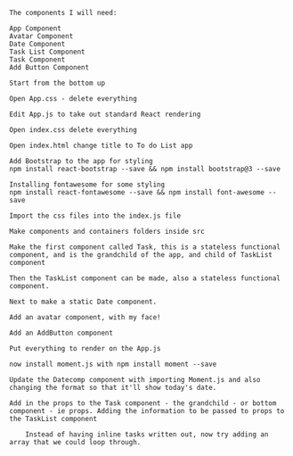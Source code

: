     The components I will need:

    App Component
    Avatar Component
    Date Component
    Task List Component
    Task Component
    Add Button Component

    Start from the bottom up

    Open App.css - delete everything

    Edit App.js to take out standard React rendering

    Open index.css delete everything

    Open index.html change title to To do List app

    Add Bootstrap to the app for styling
    npm install react-bootstrap --save && npm install bootstrap@3 --save

    Installing fontawesome for some styling
    npm install react-fontawesome --save && npm install font-awesome --save

    Import the css files into the index.js file

    Make components and containers folders inside src

    Make the first component called Task, this is a stateless functional component, and is the grandchild of the app, and child of TaskList component

    Then the TaskList component can be made, also a stateless functional component.

    Next to make a static Date component.

    Add an avatar component, with my face!

    Add an AddButton component

    Put everything to render on the App.js

    now install moment.js with npm install moment --save

    Update the Datecomp component with importing Moment.js and also changing the format so that it'll show today's date.

    Add in the props to the Task component - the grandchild - or bottom component - ie props. Adding the information to be passed to props to the TaskList component

        Instead of having inline tasks written out, now try adding an array that we could loop through.




